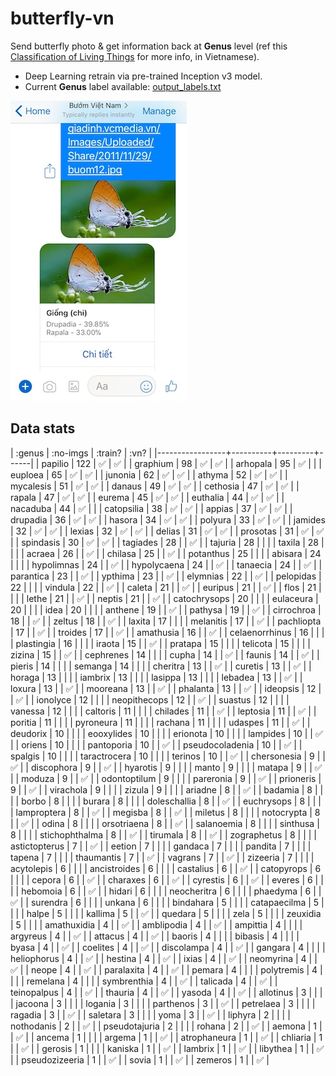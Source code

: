 # butterfly-vn

Send butterfly photo & get information back at **Genus** level (ref this [Classification of Living Things](https://github.com/tentamen/butterfly-vn/blob/master/knowledge/dinh_nghia.md) for more info, in Vietnamese).

- Deep Learning retrain via pre-trained Inception v3 model.
- Current **Genus** label available: [output_labels.txt](https://github.com/tentamen/butterfly-vn/blob/master/tf/output_labels.txt)

![messenger](img_2121.jpeg)

## Data stats

|          :genus | :no-imgs | :train? | :vn? |
|-----------------+----------+---------+------|
|         papilio |      122 |       ✅ |    ✅ |
|        graphium |       98 |       ✅ |    ✅ |
|        arhopala |       95 |       ✅ |      |
|         euploea |       65 |       ✅ |    ✅ |
|         junonia |       62 |       ✅ |    ✅ |
|          athyma |       52 |       ✅ |    ✅ |
|       mycalesis |       51 |       ✅ |    ✅ |
|          danaus |       49 |       ✅ |    ✅ |
|        cethosia |       47 |       ✅ |    ✅ |
|          rapala |       47 |       ✅ |    ✅ |
|          eurema |       45 |       ✅ |    ✅ |
|        euthalia |       44 |       ✅ |    ✅ |
|        nacaduba |       44 |       ✅ |      |
|      catopsilia |       38 |       ✅ |    ✅ |
|          appias |       37 |       ✅ |    ✅ |
|        drupadia |       36 |       ✅ |    ✅ |
|          hasora |       34 |       ✅ |    ✅ |
|         polyura |       33 |       ✅ |    ✅ |
|         jamides |       32 |       ✅ |    ✅ |
|          lexias |       32 |       ✅ |    ✅ |
|          delias |       31 |       ✅ |    ✅ |
|        prosotas |       31 |       ✅ |    ✅ |
|       spindasis |       30 |       ✅ |    ✅ |
|        tagiades |       28 |         |    ✅ |
|         tajuria |       28 |         |      |
|          taxila |       28 |         |      |
|          acraea |       26 |         |    ✅ |
|         chilasa |       25 |         |    ✅ |
|       potanthus |       25 |         |      |
|         abisara |       24 |         |      |
|      hypolimnas |       24 |         |    ✅ |
|     hypolycaena |       24 |         |    ✅ |
|        tanaecia |       24 |         |    ✅ |
|       parantica |       23 |         |    ✅ |
|         ypthima |       23 |         |    ✅ |
|        elymnias |       22 |         |    ✅ |
|       pelopidas |       22 |         |      |
|         vindula |       22 |         |    ✅ |
|          caleta |       21 |         |    ✅ |
|         euripus |       21 |         |    ✅ |
|            flos |       21 |         |      |
|           lethe |       21 |         |    ✅ |
|          neptis |       21 |         |    ✅ |
|    catochrysops |       20 |         |      |
|       eulaceura |       20 |         |      |
|            idea |       20 |         |      |
|         anthene |       19 |         |    ✅ |
|         pathysa |       19 |         |    ✅ |
|      cirrochroa |       18 |         |    ✅ |
|          zeltus |       18 |         |    ✅ |
|          laxita |       17 |         |      |
|       melanitis |       17 |         |    ✅ |
|      pachliopta |       17 |         |    ✅ |
|         troides |       17 |         |    ✅ |
|       amathusia |       16 |         |    ✅ |
|  celaenorrhinus |       16 |         |      |
|      plastingia |       16 |         |      |
|          iraota |       15 |         |    ✅ |
|         pratapa |       15 |         |      |
|        telicota |       15 |         |      |
|          zizina |       15 |         |    ✅ |
|       cephrenes |       14 |         |      |
|           cupha |       14 |         |    ✅ |
|          faunis |       14 |         |    ✅ |
|          pieris |       14 |         |      |
|         semanga |       14 |         |      |
|        cheritra |       13 |         |    ✅ |
|         curetis |       13 |         |    ✅ |
|          horaga |       13 |         |      |
|         iambrix |       13 |         |      |
|         lasippa |       13 |         |      |
|         lebadea |       13 |         |    ✅ |
|          loxura |       13 |         |    ✅ |
|        mooreana |       13 |         |    ✅ |
|        phalanta |       13 |         |    ✅ |
|        ideopsis |       12 |         |    ✅ |
|        ionolyce |       12 |         |      |
|    neopithecops |       12 |         |    ✅ |
|         suastus |       12 |         |      |
|         vanessa |       12 |         |      |
|        caltoris |       11 |         |      |
|        chilades |       11 |         |    ✅ |
|        leptosia |       11 |         |    ✅ |
|         poritia |       11 |         |      |
|       pyroneura |       11 |         |      |
|         rachana |       11 |         |      |
|         udaspes |       11 |         |    ✅ |
|        deudorix |       10 |         |      |
|      eooxylides |       10 |         |      |
|        erionota |       10 |         |      |
|        lampides |       10 |         |    ✅ |
|          oriens |       10 |         |      |
|      pantoporia |       10 |         |    ✅ |
| pseudocoladenia |       10 |         |    ✅ |
|         spalgis |       10 |         |      |
|    taractrocera |       10 |         |      |
|         terinos |       10 |         |    ✅ |
|     chersonesia |        9 |         |    ✅ |
|      discophora |        9 |         |    ✅ |
|        hyarotis |        9 |         |      |
|           manto |        9 |         |      |
|          matapa |        9 |         |    ✅ |
|          moduza |        9 |         |    ✅ |
|    odontoptilum |        9 |         |      |
|       pareronia |        9 |         |    ✅ |
|       prioneris |        9 |         |    ✅ |
|       virachola |        9 |         |      |
|          zizula |        9 |         |      |
|         ariadne |        8 |         |    ✅ |
|         badamia |        8 |         |      |
|           borbo |        8 |         |      |
|          burara |        8 |         |      |
|    doleschallia |        8 |         |    ✅ |
|      euchrysops |        8 |         |      |
|     lamproptera |        8 |         |    ✅ |
|         megisba |        8 |         |    ✅ |
|         miletus |        8 |         |      |
|      notocrypta |        8 |         |    ✅ |
|           odina |        8 |         |      |
|     orsotriaena |        8 |         |    ✅ |
|      salanoemia |        8 |         |      |
|        sinthusa |        8 |         |      |
|  stichophthalma |        8 |         |    ✅ |
|        tirumala |        8 |         |    ✅ |
|     zographetus |        8 |         |      |
|   astictopterus |        7 |         |    ✅ |
|          eetion |        7 |         |      |
|         gandaca |        7 |         |      |
|         pandita |        7 |         |      |
|          tapena |        7 |         |      |
|      thaumantis |        7 |         |    ✅ |
|         vagrans |        7 |         |    ✅ |
|        zizeeria |        7 |         |      |
|      acytolepis |        6 |         |      |
|    ancistroides |        6 |         |      |
|       castalius |        6 |         |    ✅ |
|      catopyrops |        6 |         |      |
|          cepora |        6 |         |    ✅ |
|        charaxes |        6 |         |    ✅ |
|        cyrestis |        6 |         |    ✅ |
|          everes |        6 |         |      |
|        hebomoia |        6 |         |    ✅ |
|          hidari |        6 |         |      |
|     neocheritra |        6 |         |      |
|        phaedyma |        6 |         |    ✅ |
|        surendra |        6 |         |      |
|          unkana |        6 |         |      |
|       bindahara |        5 |         |      |
|    catapaecilma |        5 |         |      |
|           halpe |        5 |         |      |
|         kallima |        5 |         |    ✅ |
|         quedara |        5 |         |      |
|            zela |        5 |         |      |
|        zeuxidia |        5 |         |      |
|     amathuxidia |        4 |         |    ✅ |
|      amblipodia |        4 |         |    ✅ |
|        ampittia |        4 |         |      |
|        argyreus |        4 |         |    ✅ |
|         attacus |        4 |         |    ✅ |
|          baoris |        4 |         |      |
|         bibasis |        4 |         |      |
|           byasa |        4 |         |    ✅ |
|        coelites |        4 |         |    ✅ |
|      discolampa |        4 |         |    ✅ |
|         gangara |        4 |         |      |
|     heliophorus |        4 |         |    ✅ |
|         hestina |        4 |         |    ✅ |
|           ixias |        4 |         |    ✅ |
|       neomyrina |        4 |         |    ✅ |
|           neope |        4 |         |    ✅ |
|      paralaxita |        4 |         |    ✅ |
|          pemara |        4 |         |      |
|      polytremis |        4 |         |      |
|        remelana |        4 |         |      |
|     symbrenthia |        4 |         |    ✅ |
|        talicada |        4 |         |    ✅ |
|     teinopalpus |        4 |         |    ✅ |
|         thauria |        4 |         |    ✅ |
|          yasoda |        4 |         |    ✅ |
|       allotinus |        3 |         |      |
|         jacoona |        3 |         |      |
|         logania |        3 |         |      |
|       parthenos |        3 |         |    ✅ |
|       petrelaea |        3 |         |      |
|         ragadia |        3 |         |    ✅ |
|        saletara |        3 |         |      |
|            yoma |        3 |         |    ✅ |
|         liphyra |        2 |         |      |
|      nothodanis |        2 |         |    ✅ |
|   pseudotajuria |        2 |         |      |
|          rohana |        2 |         |    ✅ |
|          aemona |        1 |         |    ✅ |
|          ancema |        1 |         |      |
|          argema |        1 |         |    ✅ |
|    atrophaneura |        1 |         |    ✅ |
|        chliaria |        1 |         |    ✅ |
|         gerosis |        1 |         |      |
|         kaniska |        1 |         |    ✅ |
|         lambrix |        1 |         |    ✅ |
|        libythea |        1 |         |    ✅ |
|  pseudozizeeria |        1 |         |    ✅ |
|           sovia |        1 |         |    ✅ |
|         zemeros |        1 |         |    ✅ |
